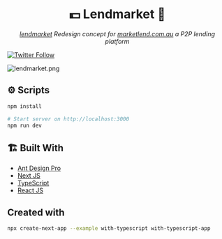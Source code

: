 <div align="center">
    <h1> 
    💵 Lendmarket 🤲
    </h1>
    <p>
      <i>
      <a href="lendmarket.vercel.app">lendmarket</a>
      Redesign concept for <a href="https://marketlend.com.au/">marketlend.com.au</a> a P2P lending platform </i>
    </p>
</div>

[![Twitter Follow](https://img.shields.io/twitter/follow/NyashaNziboi.svg?style=social)](https://twitter.com/NyashaNziboi)

![lendmarket.png](assets/images/lendmarket.gif)

## ⚙️ Scripts

```bash
npm install

# Start server on http://localhost:3000
npm run dev
```

## 🏗️ Built With

- [Ant Design Pro](https://pro.ant.design/)
- [Next JS](https://nextjs.org/)
- [TypeScript](https://www.typescriptlang.org/)
- [React JS](https://reactjs.org/)

## Created with

```bash
npx create-next-app --example with-typescript with-typescript-app
```

